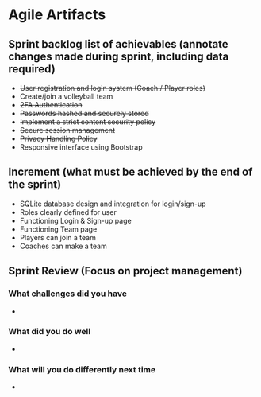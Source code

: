 # Agile Artifacts

## Sprint backlog list of achievables (annotate changes made during sprint, including data required)

- ~~User registration and login system (Coach / Player roles)~~
- Create/join a volleyball team
- ~~2FA Authentication~~
- ~~Passwords hashed and securely stored~~
- ~~Implement a strict content security policy~~
- ~~Secure session management~~
- ~~Privacy Handling Policy~~
- Responsive interface using Bootstrap

## Increment (what must be achieved by the end of the sprint)

- SQLite database design and integration for login/sign-up
- Roles clearly defined for user
- Functioning Login & Sign-up page
- Functioning Team page
- Players can join a team
- Coaches can make a team

## Sprint Review (Focus on project management)

### What challenges did you have

-

### What did you do well

-

### What will you do differently next time

-
